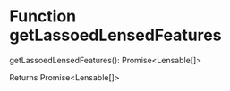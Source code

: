 # Function getLassoedLensedFeatures

getLassoedLensedFeatures(): Promise<Lensable[]>

Returns Promise<Lensable[]>